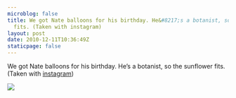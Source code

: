 ```yaml
---
microblog: false
title: We got Nate balloons for his birthday. He&#8217;s a botanist, so the sunflower
  fits. (Taken with instagram)
layout: post
date: 2010-12-11T10:36:49Z
staticpage: false
---
```


We got Nate balloons for his birthday. He’s a botanist, so the sunflower
fits. (Taken with [instagram](http://instagr.am))

![](http://www.tumblr.com/photo/1280/jsorge/2176392678/1/tumblr_lda11bCToG1qzpdrh)
